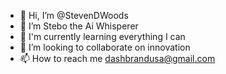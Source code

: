 - 👋 Hi, I’m @StevenDWoods
- 👀 I’m Stebo the Ai Whisperer 
- 🙋 I'm currently learning everything I can 
- 💞️ I’m looking to collaborate on innovation 
- 📫 How to reach me dashbrandusa@gmail.com

<!---
StevenDWoods/StevenDWoods is a ✨ special ✨ repository because its `README.md` (this file) appears on your GitHub profile.
You can click the Preview link to take a look at your changes.
--->
